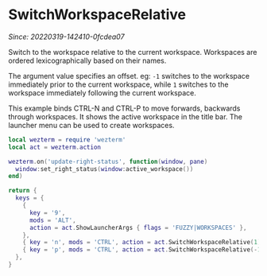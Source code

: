 # SwitchWorkspaceRelative

*Since: 20220319-142410-0fcdea07*

Switch to the workspace relative to the current workspace.  Workspaces are ordered
lexicographically based on their names.

The argument value specifies an offset. eg: `-1` switches to the workspace
immediately prior to the current workspace, while `1` switches to the workspace
immediately following the current workspace.

This example binds CTRL-N and CTRL-P to move forwards, backwards through workspaces.
It shows the active workspace in the title bar.  The launcher menu can be used
to create workspaces.

```lua
local wezterm = require 'wezterm'
local act = wezterm.action

wezterm.on('update-right-status', function(window, pane)
  window:set_right_status(window:active_workspace())
end)

return {
  keys = {
    {
      key = '9',
      mods = 'ALT',
      action = act.ShowLauncherArgs { flags = 'FUZZY|WORKSPACES' },
    },
    { key = 'n', mods = 'CTRL', action = act.SwitchWorkspaceRelative(1) },
    { key = 'p', mods = 'CTRL', action = act.SwitchWorkspaceRelative(-1) },
  },
}
```

